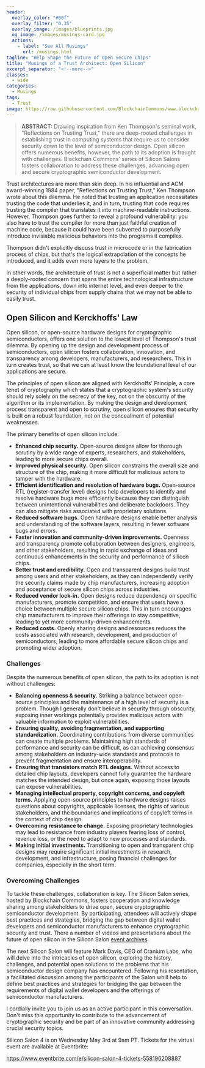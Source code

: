 ```yaml
---
header:
  overlay_color: "#00f"
  overlay_filter: "0.35"
  overlay_image: /images/blueprints.jpg
  og_image: /images/musings-card.jpg
  actions:
    - label: "See All Musings"
      url: /musings.html
tagline: "Help Shape the Future of Open Secure Chips"
title: "Musings of a Trust Architect: Open Silicon"
excerpt_separator: "<!--more-->"
classes:
  - wide
categories:
  - Musings
tags:
  - Trust
image: https://raw.githubusercontent.com/BlockchainCommons/www.blockchaincommons.com/master/images/musings.png
---
```


> **ABSTRACT:** Drawing inspiration from Ken Thompson's seminal work, "Reflections on Trusting Trust," there are deep-rooted challenges in establishing trust in computing systems that require us to consider security down to the level of semiconductor design. Open silicon offers numerous benefits, however, the path to its adoption is fraught with challenges. Blockchain Commons' series of Silicon Salons fosters collaboration to address these challenges, advancing open and secure cryptographic semiconductor development.

<!--more-->

Trust architectures are more than skin deep. In his influential and ACM award-winning 1984 paper, "Reflections on Trusting Trust," Ken Thompson wrote about this dilemma. He noted that trusting an application necessitates trusting the code that underlies it, and in turn, trusting that code requires trusting the compiler that translates it into machine-readable instructions. However, Thompson goes further to reveal a profound vulnerability: you also have to trust the compiler for more than just faithful creation of machine code, because it could have been subverted to purposefully introduce invisiable malicious behaviors into the programs it compiles.

Thompson didn't explicitly discuss trust in microcode or in the fabrication process of chips, but that's the logical extrapolation of the concepts he introduced, and it adds even more layers to the problem. 

In other words, the architecture of trust is not a superficial matter but rather a deeply-rooted concern that spans the entire technological infrastructure from the applications, down into internet level, and even deeper to the security of individual chips from supply chains that we may not be able to easily trust.

## Open Silicon and Kerckhoffs' Law

Open silicon, or open-source hardware designs for cryptographic semiconductors, offers one solution to the lowest level of Thompson's trust dilemma. By opening up the design and development process of semiconductors, open silicon fosters collaboration, innovation, and transparency among developers, manufacturers, and researchers. This in turn creates trust, so that we can at least know the foundational level of our applications are secure.

The principles of open silicon are aligned with Kerckhoffs' Principle, a core tenet of cryptography which states that a cryptographic system's security should rely solely on the secrecy of the key, not on the obscurity of the algorithm or its implementation. By making the design and development process transparent and open to scrutiny, open silicon ensures that security is built on a robust foundation, not on the concealment of potential weaknesses.

The primary benefits of open silicon include:

* **Enhanced chip security.** Open-source designs  allow for thorough scrutiny by a wide range of experts, researchers, and stakeholders, leading to more secure chips overall.
* **Improved physical security.** Open silicon constrains the overall size and structure of the chip, making it more difficult for malicious actors to tamper with the hardware.
* **Efficient identification and resolution of hardware bugs.** Open-source RTL (register-transfer level) designs help developers to identify and resolve hardware bugs more efficiently because they can distinguish between unintentional vulnerabilities and deliberate backdoors. They can also mitigate risks associated with proprietary solutions.
* **Reduced software bugs.** Open hardware designs enable better analysis and understanding of the software layers, resulting in fewer software bugs and errors. 
* **Faster innovation and community-driven improvements.** Openness and transparency promote collaboration between designers, engineers, and other stakeholders, resulting in rapid exchange of ideas and continuous enhancements in the security and performance of silicon chips.
* **Better trust and credibility.** Open and transparent designs build trust among users and other stakeholders, as they can independently verify the security claims made by chip manufacturers, increasing adoption and acceptance of secure silicon chips across industries.
* **Reduced vendor lock-in.** Open designs reduce dependency on specific manufacturers, promote competition, and ensure that users have a choice between multiple secure silicon chips. This in turn encourages chip manufacturers to improve their offerings to stay competitive, leading to yet more community-driven enhancements.
* **Reduced costs.** Openly sharing designs and resources reduces the costs associated with research, development, and production of semiconductors, leading to more affordable secure silicon chips and promoting wider adoption.

### Challenges

Despite the numerous benefits of open silicon, the path to its adoption is not without challenges:

* **Balancing openness & security.** Striking a balance between open-source principles and the maintenance of a high level of security is a problem. Though I generally don't believe in security through obscurity, exposing inner workings potentially provides malicious actors with valuable information to exploit vulnerabilities.
* **Ensuring quality, avoiding fragmentation, and supporting standardization.** Coordinating contributions from diverse communities can create multiple problems. Maintaining high standards of performance and security can be difficult, as can achieving consensus among stakeholders on industry-wide standards and protocols to prevent fragmentation and ensure interoperability.
* **Ensuring that transistors match RTL designs.** Without access to detailed chip layouts, developers cannot fully guarantee the hardware matches the intended design, but once again, exposing those layouts can expose vulnerabilities.
* **Managing intellectual property, copyright concerns, and copyleft terms.** Applying open-source principles to hardware designs raises questions about copyrights, applicable licenses, the rights of various stakeholders, and the boundaries and implications of copyleft terms in the context of chip design.
* **Overcoming resistance to change.** Exposing proprietary technologies may lead to resistance from industry players fearing loss of control, revenue loss, or the need to adapt to new processes and standards.
* **Making initial investments.** Transitioning to open and transparent chip designs may require significant initial investments in research, development, and infrastructure, posing financial challenges for companies, especially in the short term.

### Overcoming Challenges

To tackle these challenges, collaboration is key. The Silicon Salon series, hosted by Blockchain Commons, fosters cooperation and knowledge sharing among stakeholders to drive open, secure cryptographic semiconductor development. By participating, attendees will actively shape best practices and strategies, bridging the gap between digital wallet developers and semiconductor manufacturers to enhance cryptographic security and trust. There a number of videos and presentations about the future of open silicon in the Silicon Salon [event archives](https://www.SiliconSalon.info/salons/).

The next Silicon Salon will feature Mark Davis, CEO of Cranium Labs, who will delve into the intricacies of open silicon, exploring the history, challenges, and potential open solutions to the problems that his semiconductor design company has encountered. Following his resentation, a facilitated discussion among the participants of the Salon whill help to define best practices and strategies for bridging the gap between the requirements of digital wallet developers and the offerings of semiconductor manufacturers.

I cordially invite you to join us as an active participant in this conversation. Don't miss this opportunity to contribute to the advancement of cryptographic security and be part of an innovative community addressing crucial security topics.

Silicon Salon 4 is on Wednesday May 3rd at 9am PT. Tickets for the virtual event are available at Eventbrite:

https://www.eventbrite.com/e/silicon-salon-4-tickets-558196208887